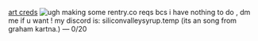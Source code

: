 [art creds](https://x.com/FUNfaccts/status/1798867474634641646?t=XZx_aDDinu2M8dwPUPNjGw&s=19)
![ugh](https://i.imgur.com/z3LG0lC.png)
making some rentry.co reqs bcs i have nothing to do , dm me if u want ! my discord is: siliconvalleysyrup.temp (its an song from graham kartna.) — 0/20
